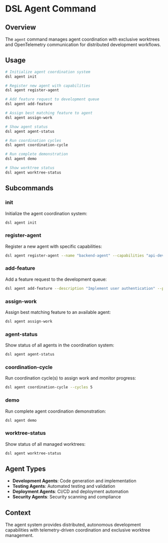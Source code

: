 # DSL Agent Command

## Overview
The `agent` command manages agent coordination with exclusive worktrees and OpenTelemetry communication for distributed development workflows.

## Usage
```bash
# Initialize agent coordination system
dsl agent init

# Register new agent with capabilities
dsl agent register-agent

# Add feature request to development queue
dsl agent add-feature

# Assign best matching feature to agent
dsl agent assign-work

# Show agent status
dsl agent agent-status

# Run coordination cycles
dsl agent coordination-cycle

# Run complete demonstration
dsl agent demo

# Show worktree status
dsl agent worktree-status
```

## Subcommands

### init
Initialize the agent coordination system:
```bash
dsl agent init
```

### register-agent
Register a new agent with specific capabilities:
```bash
dsl agent register-agent --name "backend-agent" --capabilities "api-development,testing"
```

### add-feature
Add a feature request to the development queue:
```bash
dsl agent add-feature --description "Implement user authentication" --priority high
```

### assign-work
Assign best matching feature to an available agent:
```bash
dsl agent assign-work
```

### agent-status
Show status of all agents in the coordination system:
```bash
dsl agent agent-status
```

### coordination-cycle
Run coordination cycle(s) to assign work and monitor progress:
```bash
dsl agent coordination-cycle --cycles 5
```

### demo
Run complete agent coordination demonstration:
```bash
dsl agent demo
```

### worktree-status
Show status of all managed worktrees:
```bash
dsl agent worktree-status
```

## Agent Types
- **Development Agents**: Code generation and implementation
- **Testing Agents**: Automated testing and validation
- **Deployment Agents**: CI/CD and deployment automation
- **Security Agents**: Security scanning and compliance

## Context
The agent system provides distributed, autonomous development capabilities with telemetry-driven coordination and exclusive worktree management. 